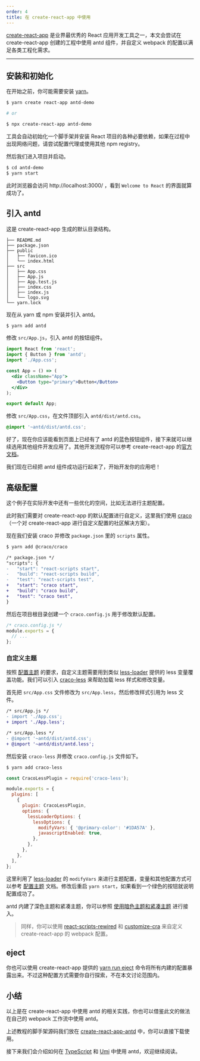 ```yaml
---
order: 4
title: 在 create-react-app 中使用
---
```


[create-react-app](https://github.com/facebookincubator/create-react-app) 是业界最优秀的 React 应用开发工具之一，本文会尝试在 create-react-app 创建的工程中使用 antd 组件，并自定义 webpack 的配置以满足各类工程化需求。

---

## 安装和初始化

在开始之前，你可能需要安装 [yarn](https://github.com/yarnpkg/yarn/)。

```bash
$ yarn create react-app antd-demo

# or

$ npx create-react-app antd-demo
```

工具会自动初始化一个脚手架并安装 React 项目的各种必要依赖，如果在过程中出现网络问题，请尝试配置代理或使用其他 npm registry。

然后我们进入项目并启动。

```bash
$ cd antd-demo
$ yarn start
```

此时浏览器会访问 http://localhost:3000/ ，看到 `Welcome to React` 的界面就算成功了。

## 引入 antd

这是 create-react-app 生成的默认目录结构。

```
├── README.md
├── package.json
├── public
│   ├── favicon.ico
│   └── index.html
├── src
│   ├── App.css
│   ├── App.js
│   ├── App.test.js
│   ├── index.css
│   ├── index.js
│   └── logo.svg
└── yarn.lock
```

现在从 yarn 或 npm 安装并引入 antd。

```bash
$ yarn add antd
```

修改 `src/App.js`，引入 antd 的按钮组件。

```jsx
import React from 'react';
import { Button } from 'antd';
import './App.css';

const App = () => (
  <div className="App">
    <Button type="primary">Button</Button>
  </div>
);

export default App;
```

修改 `src/App.css`，在文件顶部引入 `antd/dist/antd.css`。

```css
@import '~antd/dist/antd.css';
```

好了，现在你应该能看到页面上已经有了 antd 的蓝色按钮组件，接下来就可以继续选用其他组件开发应用了。其他开发流程你可以参考 create-react-app 的[官方文档](https://create-react-app.dev/docs/getting-started)。

我们现在已经把 antd 组件成功运行起来了，开始开发你的应用吧！

## 高级配置

这个例子在实际开发中还有一些优化的空间，比如无法进行主题配置。

此时我们需要对 create-react-app 的默认配置进行自定义，这里我们使用 [craco](https://github.com/gsoft-inc/craco) （一个对 create-react-app 进行自定义配置的社区解决方案）。

现在我们安装 craco 并修改 `package.json` 里的 `scripts` 属性。

```bash
$ yarn add @craco/craco
```

```diff
/* package.json */
"scripts": {
-   "start": "react-scripts start",
-   "build": "react-scripts build",
-   "test": "react-scripts test",
+   "start": "craco start",
+   "build": "craco build",
+   "test": "craco test",
}
```

然后在项目根目录创建一个 `craco.config.js` 用于修改默认配置。

```js
/* craco.config.js */
module.exports = {
  // ...
};
```

### 自定义主题

按照 [配置主题](/docs/react/customize-theme) 的要求，自定义主题需要用到类似 [less-loader](https://github.com/webpack-contrib/less-loader/) 提供的 less 变量覆盖功能。我们可以引入 [craco-less](https://github.com/DocSpring/craco-less) 来帮助加载 less 样式和修改变量。

首先把 `src/App.css` 文件修改为 `src/App.less`，然后修改样式引用为 less 文件。

```diff
/* src/App.js */
- import './App.css';
+ import './App.less';
```

```diff
/* src/App.less */
- @import '~antd/dist/antd.css';
+ @import '~antd/dist/antd.less';
```

然后安装 `craco-less` 并修改 `craco.config.js` 文件如下。

```bash
$ yarn add craco-less
```

```js
const CracoLessPlugin = require('craco-less');

module.exports = {
  plugins: [
    {
      plugin: CracoLessPlugin,
      options: {
        lessLoaderOptions: {
          lessOptions: {
            modifyVars: { '@primary-color': '#1DA57A' },
            javascriptEnabled: true,
          },
        },
      },
    },
  ],
};
```

这里利用了 [less-loader](https://github.com/webpack/less-loader#less-options) 的 `modifyVars` 来进行主题配置，变量和其他配置方式可以参考 [配置主题](/docs/react/customize-theme) 文档。修改后重启 `yarn start`，如果看到一个绿色的按钮就说明配置成功了。

antd 内建了深色主题和紧凑主题，你可以参照 [使用暗色主题和紧凑主题](/docs/react/customize-theme#使用暗色主题和紧凑主题) 进行接入。

> 同样，你可以使用 [react-scripts-rewired](https://github.com/timarney/react-app-rewired) 和 [customize-cra](https://github.com/arackaf/customize-cra) 来自定义 create-react-app 的 webpack 配置。

## eject

你也可以使用 create-react-app 提供的 [yarn run eject](https://create-react-app.dev/docs/available-scripts/#npm-run-eject) 命令将所有内建的配置暴露出来。不过这种配置方式需要你自行探索，不在本文讨论范围内。

## 小结

以上是在 create-react-app 中使用 antd 的相关实践，你也可以借鉴此文的做法在自己的 webpack 工作流中使用 antd。

上述教程的脚手架源码我们放在 [create-react-app-antd](https://github.com/ant-design/create-react-app-antd) 中，你可以直接下载使用。

接下来我们会介绍如何在 [TypeScript](/docs/react/use-in-typescript) 和 [Umi](/docs/react/practical-projects) 中使用 antd，欢迎继续阅读。
